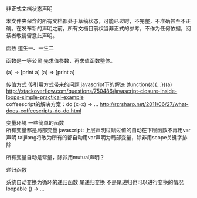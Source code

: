 非正式文档状态声明

本文件夹保含的所有文档都处于草稿状态，可能已过时，不完整，不准确甚至不正确。在发布新的声明之前，所有文档目前权当非正式的参考，不作为任何依据，阅读者敬请留意此声明。

函数
  道生一、一生二

  函数是一等公民
  先求值参数，再求值函数整体。

  (a) -> [print a]
  (a) => [print a]

  传值方式
    传引用方式带来的问题
    javascript下的解决 (function(a){...})(a)
    http://stackoverflow.com/questions/750486/javascript-closure-inside-loops-simple-practical-example    
    coffeescript的解决方案：do (x=x) -> ...
    http://rzrsharp.net/2011/06/27/what-does-coffeescripts-do-do.html

  变量环境
  一些简单的函数  
   所有变量都是局部变量
   javascript: 上层声明过赋过值的自动在下层函数不再用var声明
   taijilang将改为所有的都自动用var声明为局部变量，除非用scope关键字排除

   
   所有变量自动是常量，除非用mutual声明？

  递归函数

  系统自动变换为循环的递归函数
    尾递归变换
    不是尾递归也可以进行变换的情况
    loopable () -> ...
